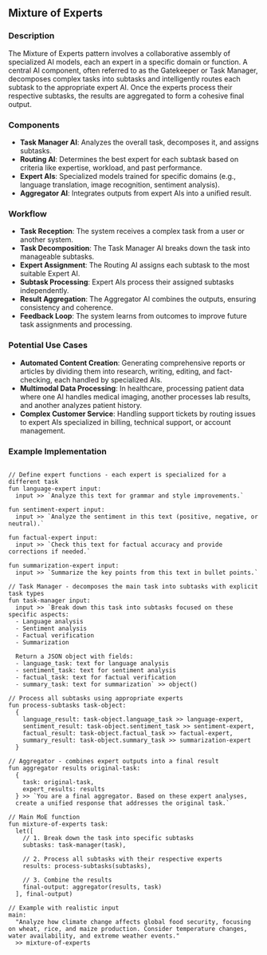 ## Mixture of Experts

### Description

The Mixture of Experts pattern involves a collaborative assembly of specialized AI models, each an expert in a specific domain or function. A central AI component, often referred to as the Gatekeeper or Task Manager, decomposes complex tasks into subtasks and intelligently routes each subtask to the appropriate expert AI. Once the experts process their respective subtasks, the results are aggregated to form a cohesive final output.

### Components

-  **Task Manager AI**: Analyzes the overall task, decomposes it, and assigns subtasks.
-  **Routing AI**: Determines the best expert for each subtask based on criteria like expertise, workload, and past performance.
-  **Expert AIs**: Specialized models trained for specific domains (e.g., language translation, image recognition, sentiment analysis).
-  **Aggregator AI**: Integrates outputs from expert AIs into a unified result.

### Workflow

-  **Task Reception**: The system receives a complex task from a user or another system.
-  **Task Decomposition**: The Task Manager AI breaks down the task into manageable subtasks.
-  **Expert Assignment**: The Routing AI assigns each subtask to the most suitable Expert AI.
-  **Subtask Processing**: Expert AIs process their assigned subtasks independently.
-  **Result Aggregation**: The Aggregator AI combines the outputs, ensuring consistency and coherence.
-  **Feedback Loop**: The system learns from outcomes to improve future task assignments and processing.

### Potential Use Cases

-  **Automated Content Creation**: Generating comprehensive reports or articles by dividing them into research, writing, editing, and fact-checking, each handled by specialized AIs.
-  **Multimodal Data Processing**: In healthcare, processing patient data where one AI handles medical imaging, another processes lab results, and another analyzes patient history.
-  **Complex Customer Service**: Handling support tickets by routing issues to expert AIs specialized in billing, technical support, or account management.

### Example Implementation

```flip

// Define expert functions - each expert is specialized for a different task
fun language-expert input:
  input >> `Analyze this text for grammar and style improvements.`

fun sentiment-expert input:
  input >> `Analyze the sentiment in this text (positive, negative, or neutral).`

fun factual-expert input:
  input >> `Check this text for factual accuracy and provide corrections if needed.`

fun summarization-expert input:
  input >> `Summarize the key points from this text in bullet points.`

// Task Manager - decomposes the main task into subtasks with explicit task types
fun task-manager input:
  input >> `Break down this task into subtasks focused on these specific aspects:
  - Language analysis
  - Sentiment analysis
  - Factual verification
  - Summarization

  Return a JSON object with fields:
  - language_task: text for language analysis
  - sentiment_task: text for sentiment analysis
  - factual_task: text for factual verification
  - summary_task: text for summarization` >> object()

// Process all subtasks using appropriate experts
fun process-subtasks task-object:
  {
    language_result: task-object.language_task >> language-expert,
    sentiment_result: task-object.sentiment_task >> sentiment-expert,
    factual_result: task-object.factual_task >> factual-expert,
    summary_result: task-object.summary_task >> summarization-expert
  }

// Aggregator - combines expert outputs into a final result
fun aggregator results original-task:
  {
    task: original-task,
    expert_results: results
  } >> `You are a final aggregator. Based on these expert analyses,
  create a unified response that addresses the original task.`

// Main MoE function
fun mixture-of-experts task:
  let([
    // 1. Break down the task into specific subtasks
    subtasks: task-manager(task),

    // 2. Process all subtasks with their respective experts
    results: process-subtasks(subtasks),

    // 3. Combine the results
    final-output: aggregator(results, task)
  ], final-output)

// Example with realistic input
main:
  "Analyze how climate change affects global food security, focusing on wheat, rice, and maize production. Consider temperature changes, water availability, and extreme weather events."
  >> mixture-of-experts

```
